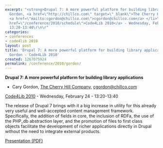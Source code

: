 ```yaml
---
excerpt: "<strong>Drupal 7: A more powerful platform for building library applications</strong>\r\n\r\n<ul>\r\n<li>Cary
  Gordon, <a href=\"http://chillco.com\" target=\"_blank\">The Cherry Hill Company</a>,
  <a href=\"mailto:cgordon@chillco.com\">cgordon@chillco.com</a> </li>\r\n</ul>\r\n\r\n<a
  href=\"/conference/2010/schedule\">Code4Lib 2010</a> - Wednesday, February 24 -
  13:20-13:40\r\n\r"
categories:
- conferences
- code4lib 2010
layout: post
title: 'Drupal 7: A more powerful platform for building library applications - Cary
  Gordon - Code4Lib 2010'
created: 1267075924
permalink: /conference/2010/gordon/
---
```

<strong>Drupal 7: A more powerful platform for building library applications</strong>

<ul>
<li>Cary Gordon, <a href="http://chillco.com" target="_blank">The Cherry Hill Company</a>, <a href="mailto:cgordon@chillco.com">cgordon@chillco.com</a> </li>
</ul>

<a href="/conference/2010/schedule">Code4Lib 2010</a> - Wednesday, February 24 - 13:20-13:40

The release of Drupal 7 brings with it a big increase in utility for this already very useful and well-accepted content management framework. Specifically, the addition of fields in core, the inclusion of RDFa, the use of the PHP_db abstraction layer, and the promotion of files to first class objects facilitate the development of richer applications directly in Drupal without the need to integrate external products. 

<a href="http://code4lib.org/files/drupal7-c4l10.pdf">Presentation (PDF)</a>
